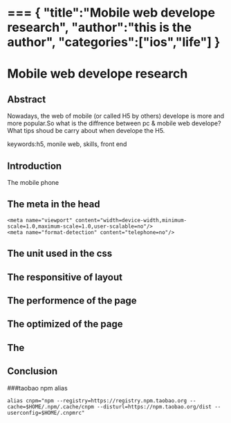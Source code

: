 ===
{
    "title":"Mobile web develope research",
    "author":"this is the author",
    "categories":["ios","life"]
}
===


# Mobile web develope research

## Abstract

Nowadays, the web of mobile (or called H5 by others) develope is more and more popular.So what is the diffrence between pc & mobile web develope? What tips shoud be carry about when develope the H5.

keywords:h5, monile web, skills, front end

## Introduction
	
The mobile phone

## The meta in the head
```
<meta name="viewport" content="width=device-width,minimum-scale=1.0,maximum-scale=1.0,user-scalable=no"/>
<meta name="format-detection" content="telephone=no"/>
```

## The unit used in the css

## The responsitive of layout 

## The performence of the page

## The optimized of the page

## The 

## Conclusion

###taobao npm alias
```
alias cnpm="npm --registry=https://registry.npm.taobao.org --cache=$HOME/.npm/.cache/cnpm --disturl=https://npm.taobao.org/dist --userconfig=$HOME/.cnpmrc"
```





